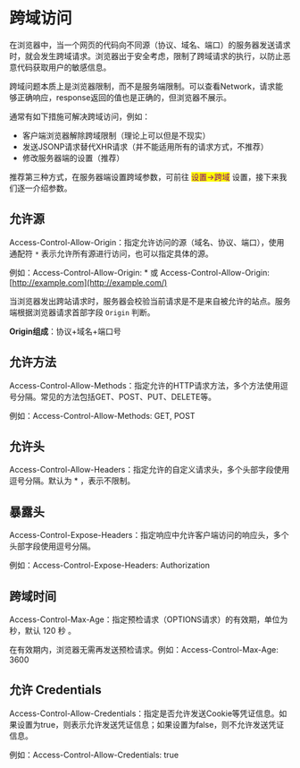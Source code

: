 # 跨域访问

在浏览器中，当一个网页的代码向不同源（协议、域名、端口）的服务器发送请求时，就会发生跨域请求。浏览器出于安全考虑，限制了跨域请求的执行，以防止恶意代码获取用户的敏感信息。

跨域问题本质上是浏览器限制，而不是服务端限制。可以查看Network，请求能够正确响应，response返回的值也是正确的，但浏览器不展示。

通常有如下措施可解决跨域访问，例如：

* 客户端浏览器解除跨域限制（理论上可以但是不现实）
* 发送JSONP请求替代XHR请求（并不能适用所有的请求方式，不推荐）
* 修改服务器端的设置（推荐）

推荐第三种方式，在服务器端设置跨域参数，可前往 <mark style="color:purple;">设置->跨域</mark> 设置，接下来我们逐一介绍参数。

## 允许源

Access-Control-Allow-Origin：指定允许访问的源（域名、协议、端口），使用通配符 `*` 表示允许所有源进行访问，也可以指定具体的源。

例如：Access-Control-Allow-Origin: \* 或 Access-Control-Allow-Origin: [http://example.com](http://example.com/)

当浏览器发出跨站请求时，服务器会校验当前请求是不是来自被允许的站点。服务端根据浏览器请求首部字段 `Origin` 判断。

**Origin组成**：协议+域名+端口号

## 允许方法

Access-Control-Allow-Methods：指定允许的HTTP请求方法，多个方法使用逗号分隔。常见的方法包括GET、POST、PUT、DELETE等。

例如：Access-Control-Allow-Methods: GET, POST

## 允许头

Access-Control-Allow-Headers：指定允许的自定义请求头，多个头部字段使用逗号分隔。默认为 \* ，表示不限制。

## 暴露头

Access-Control-Expose-Headers：指定响应中允许客户端访问的响应头，多个头部字段使用逗号分隔。

例如：Access-Control-Expose-Headers: Authorization

## 跨域时间

Access-Control-Max-Age：指定预检请求（OPTIONS请求）的有效期，单位为秒，默认 120 秒 。

在有效期内，浏览器无需再发送预检请求。例如：Access-Control-Max-Age: 3600

## 允许 Credentials

Access-Control-Allow-Credentials：指定是否允许发送Cookie等凭证信息。如果设置为true，则表示允许发送凭证信息；如果设置为false，则不允许发送凭证信息。

例如：Access-Control-Allow-Credentials: true
